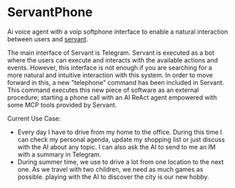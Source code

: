 # ServantPhone
Ai voice agent with a voip softphone interface to enable a natural interaction between users and [servant](https://github.com/ucpdh23/servant).

The main interface of Servant is Telegram. Servant is executed as a bot where the users can execute and interacts with the available actions and events.
However, this interface is not enough if you are searching for a more natural and intuitive interaction with this system. In order to move forward in this, a new "telephone" command has been included in Servant. This command executes this new piece of software as an external procedure; starting a phone call with an AI ReAct agent empowered with some MCP tools provided by Servant.

Current Use Case:
- Every day I have to drive from my home to the office. During this time I can check my personal agenda, update my shopping list or just discuss with the AI about any topic. I can also ask the AI to send to me an IM with a summary in Telegram.
- During summer time, we use to drive a lot from one location to the next one. As we travel with two children, we need as much games as possible. playing with the AI to discover the city is our new hobby. 
